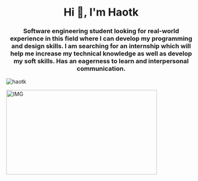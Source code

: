 <h1 align="center">Hi 👋, I'm Haotk</h1>
<h3 align="center">Software engineering student looking for real-world experience in this field where I can develop my programming and design skills. I am searching for an internship which will help me increase my technical knowledge as well as develop my soft skills. Has an eagerness to learn and interpersonal communication.</h3>

<p><img src="https://github-readme-stats.vercel.app/api/top-langs/?username=haotk&hide=java&theme=jolly" alt="haotk" /></p>

<p><img alt="IMG" src="http://www.justinmaller.com/img/projects/thumbnail/THUMB__vt1q.jpg" width="400" height="225" /><p>
</br>
